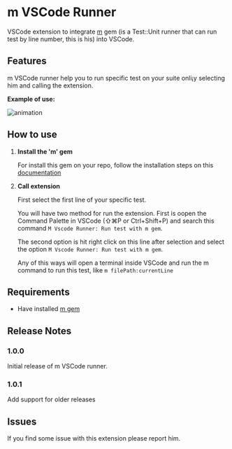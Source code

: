 # m VSCode Runner

VSCode extension to integrate [m](https://github.com/qrush/m) gem (is a Test::Unit runner that can run test by line number, this is his) into VSCode.

## Features

m VSCode runner help you to run specific test on your suite onli¡y selecting him and calling the extension.

**Example of use:**

![animation](https://media.giphy.com/media/WS5watNCROPHrjsG0h/giphy.gif)

## How to use
1. **Install the 'm' gem**

    For install this gem on your repo, follow the installation steps on this [documentation](https://github.com/qrush/m)
2. **Call extension**

    First select the first line of your specific test.
    
    You will have two method for run the extension. First is oopen the Command Palette in VSCode (⇧⌘P or Ctrl+Shift+P) and search this command `M Vscode Runner: Run test with m gem`.

    The second option is hit right click on this line after selection and select the option `M Vscode Runner: Run test with m gem`.

    Any of this ways will open a terminal inside VSCode and run the m command to run this test, like `m filePath:currentLine`
## Requirements

* Have installed [m gem](https://github.com/qrush/m)

## Release Notes

### 1.0.0

Initial release of m VSCode runner.

### 1.0.1

Add support for older releases

## Issues

If you find some issue with this extension please report him.

